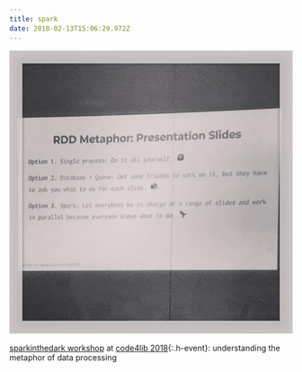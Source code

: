 ```yaml
---
title: spark
date: 2018-02-13T15:06:29.972Z
---
```

![slide from the sparkinthedark workshop](/images/27877835_967203130105292_880452473020481536_n.jpg)

[sparkinthedark workshop](https://github.com/spark4lib/code4lib2018/) at [code4lib 2018](http://2018.code4lib.org){:.h-event}: understanding the metaphor of data processing
